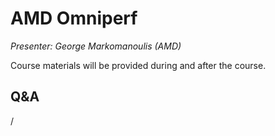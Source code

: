 # AMD Omniperf

<!-- Cannot do in full italics as the ã is misplaced which is likely an mkdocs bug. -->
*Presenter: George Markomanoulis (AMD)*

Course materials will be provided during and after the course.

<!--
<video src="https://462000265.lumidata.eu/4day-20240423/recordings/4_08_AMD_Omniperf.mp4" controls="controls">
</video>
-->

<!--
Temporary location of materials (for the lifetime of the training project):

-   Slides: `/project/project_465001098/Slides/AMD/session-5-tutorial_omniperf.pdf`
-->

<!--
Materials on the web:

-   [Slides on the web](https://462000265.lumidata.eu/4day-20240423/files/LUMI-4day-20231003-4_08_AMD_Omniperf.pdf)

Archived materials on LUMI:

-   Slides: `/appl/local/training/4day-20240423/files/LUMI-4day-20231003-4_06_AMD_Omnitrace.pdf`

-   Recording: `/appl/local/training/4day-20240423/recordings/4_08_AMD_Omniperf.mp4`
-->


## Q&A

/
